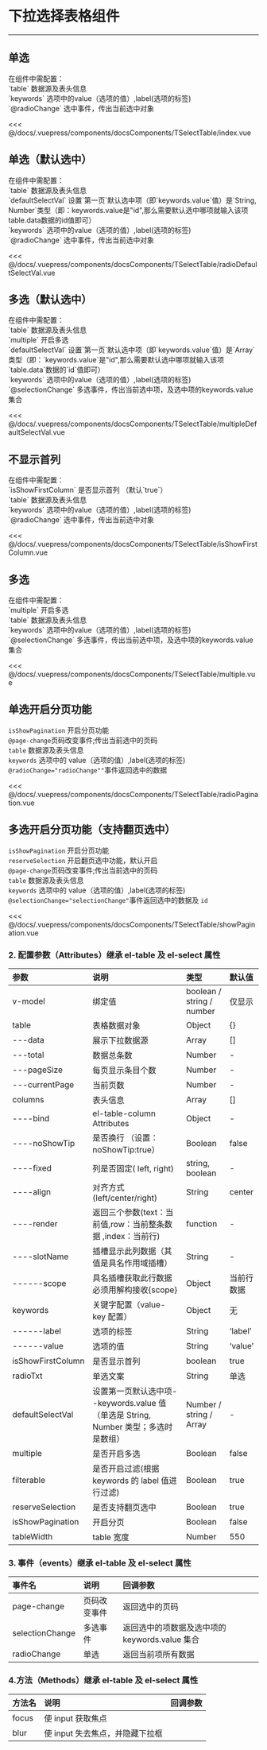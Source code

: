 # 下拉选择表格组件

---

## 单选

<common-code-format>
  <docsComponents-TSelectTable-index slot="source"></docsComponents-TSelectTable-index>
  在组件中需配置：<br/>
`table` 数据源及表头信息<br/>
`keywords` 选项中的value（选项的值）,label(选项的标签)<br/>
`@radioChange` 选中事件，传出当前选中对象

<<< @/docs/.vuepress/components/docsComponents/TSelectTable/index.vue
</common-code-format>

## 单选（默认选中）

<common-code-format>
  <docsComponents-TSelectTable-radioDefaultSelectVal slot="source"></docsComponents-TSelectTable-radioDefaultSelectVal>
  在组件中需配置：<br/>
`table` 数据源及表头信息<br/>
`defaultSelectVal` 设置`第一页`默认选中项（即`keywords.value`值）是`String, Number`类型（即：keywords.value是"id",那么需要默认选中哪项就输入该项table.data数据的id值即可）<br/>
`keywords` 选项中的value（选项的值）,label(选项的标签)<br/>
`@radioChange` 选中事件，传出当前选中对象

<<< @/docs/.vuepress/components/docsComponents/TSelectTable/radioDefaultSelectVal.vue
</common-code-format>

## 多选（默认选中）

<common-code-format>
  <docsComponents-TSelectTable-multipleDefaultSelectVal slot="source"></docsComponents-TSelectTable-multipleDefaultSelectVal>
  在组件中需配置：<br/>
`table` 数据源及表头信息<br/>
`multiple` 开启多选<br/>
`defaultSelectVal` 设置`第一页`默认选中项（即`keywords.value`值）是`Array`类型（即：`keywords.value`是"id",那么需要默认选中哪项就输入该项`table.data`数据的`id`值即可）<br/>
`keywords` 选项中的value（选项的值）,label(选项的标签)<br/>
`@selectionChange` 多选事件，传出当前选中项，及选中项的keywords.value集合

<<< @/docs/.vuepress/components/docsComponents/TSelectTable/multipleDefaultSelectVal.vue
</common-code-format>

## 不显示首列

<common-code-format>
  <docsComponents-TSelectTable-isShowFirstColumn slot="source"></docsComponents-TSelectTable-isShowFirstColumn>
  在组件中需配置：<br/>
  `isShowFirstColumn` 是否显示首列 （默认`true`） <br/>
`table` 数据源及表头信息<br/>
`keywords` 选项中的value（选项的值）,label(选项的标签)<br/>
`@radioChange` 选中事件，传出当前选中对象

<<< @/docs/.vuepress/components/docsComponents/TSelectTable/isShowFirstColumn.vue
</common-code-format>

## 多选

<common-code-format>
  <docsComponents-TSelectTable-multiple slot="source"></docsComponents-TSelectTable-multiple>
在组件中需配置：<br/>
`multiple` 开启多选<br/>
`table` 数据源及表头信息<br/>
`keywords` 选项中的value（选项的值）,label(选项的标签)<br/>
`@selectionChange` 多选事件，传出当前选中项，及选中项的keywords.value集合

<<< @/docs/.vuepress/components/docsComponents/TSelectTable/multiple.vue
</common-code-format>

## 单选开启分页功能

<common-code-format>
  <docsComponents-TSelectTable-radioPagination slot="source"></docsComponents-TSelectTable-radioPagination>

`isShowPagination` 开启分页功能 <br/>
`@page-change`页码改变事件;传出当前选中的页码<br/>
`table` 数据源及表头信息<br/>
`keywords` 选项中的 value（选项的值）,label(选项的标签)<br/>
`@radioChange="radioChange""`事件返回选中的数据

<<< @/docs/.vuepress/components/docsComponents/TSelectTable/radioPagination.vue
</common-code-format>

## 多选开启分页功能（支持翻页选中）

<common-code-format>
  <docsComponents-TSelectTable-showPagination slot="source"></docsComponents-TSelectTable-showPagination>

`isShowPagination` 开启分页功能 <br/>
`reserveSelection` 开启翻页选中功能，默认开启 <br/>
`@page-change`页码改变事件;传出当前选中的页码<br/>
`table` 数据源及表头信息<br/>
`keywords` 选项中的 value（选项的值）,label(选项的标签)<br/>
`@selectionChange="selectionChange"`事件返回选中的数据及 `id`

<<< @/docs/.vuepress/components/docsComponents/TSelectTable/showPagination.vue
</common-code-format>

### 2. 配置参数（Attributes）继承 el-table 及 el-select 属性

| 参数              | 说明                                                                                | 类型                      | 默认值     |
| :---------------- | :---------------------------------------------------------------------------------- | :------------------------ | :--------- |
| v-model           | 绑定值                                                                              | boolean / string / number | 仅显示     |
| table             | 表格数据对象                                                                        | Object                    | {}         |
| ---data           | 展示下拉数据源                                                                      | Array                     | []         |
| ---total          | 数据总条数                                                                          | Number                    | -          |
| ---pageSize       | 每页显示条目个数                                                                    | Number                    | -          |
| ---currentPage    | 当前页数                                                                            | Number                    | -          |
| columns           | 表头信息                                                                            | Array                     | []         |
| ----bind          | el-table-column Attributes                                                          | Object                    | -          |
| ----noShowTip     | 是否换行 （设置：noShowTip:true）                                                   | Boolean                   | false      |
| ----fixed         | 列是否固定( left, right)                                                            | string, boolean           | -          |
| ----align         | 对齐方式(left/center/right)                                                         | String                    | center     |
| ----render        | 返回三个参数(text：当前值,row：当前整条数据 ,index：当前行)                         | function                  | -          |
| ----slotName      | 插槽显示此列数据（其值是具名作用域插槽）                                            | String                    | -          |
| ------scope       | 具名插槽获取此行数据必须用解构接收{scope}                                           | Object                    | 当前行数据 |
| keywords          | 关键字配置（value-key 配置）                                                        | Object                    | 无         |
| ------label       | 选项的标签                                                                          | String                    | ‘label’    |
| ------value       | 选项的值                                                                            | String                    | ‘value’    |
| isShowFirstColumn | 是否显示首列                                                                        | boolean                   | true       |
| radioTxt          | 单选文案                                                                            | String                    | 单选       |
| defaultSelectVal  | 设置第一页默认选中项--keywords.value 值（单选是 String, Number 类型；多选时是数组） | Number / string / Array   | -          |
| multiple          | 是否开启多选                                                                        | Boolean                   | false      |
| filterable        | 是否开启过滤(根据 keywords 的 label 值进行过滤)                                     | Boolean                   | true       |
| reserveSelection  | 是否支持翻页选中                                                                    | Boolean                   | true       |
| isShowPagination  | 开启分页                                                                            | Boolean                   | false      |
| tableWidth        | table 宽度                                                                          | Number                    | 550        |

### 3. 事件（events）继承 el-table 及 el-select 属性

| 事件名          | 说明         | 回调参数                                       |
| :-------------- | :----------- | :--------------------------------------------- |
| page-change     | 页码改变事件 | 返回选中的页码                                 |
| selectionChange | 多选事件     | 返回选中的项数据及选中项的 keywords.value 集合 |
| radioChange     | 单选         | 返回当前项所有数据                             |

### 4.方法（Methods）继承 el-table 及 el-select 属性

| 方法名 | 说明                            | 回调参数 |
| :----- | :------------------------------ | :------- |
| focus  | 使 input 获取焦点               |          |
| blur   | 使 input 失去焦点，并隐藏下拉框 |          |

